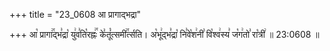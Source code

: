 +++
title = "23_0608 आ प्रागाद्भद्रा"

+++
आ꣡ प्रागा꣢꣯द्भ꣣द्रा꣡ यु꣢व꣣ति꣡रह्नः꣢꣯ के꣣तूं꣡त्समी꣢꣯र्त्सति। अ꣡भू꣢द्भ꣣द्रा꣡ नि꣣वे꣡श꣢नी꣣ वि꣡श्व꣢स्य꣣ ज꣡ग꣢तो꣣ रा꣡त्री꣢ ॥ 23:0608 ॥

